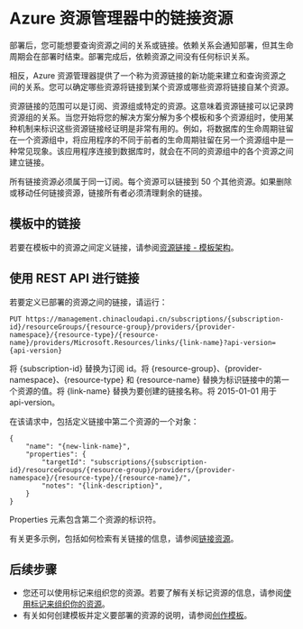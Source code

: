 <properties 
	pageTitle="Azure 资源管理器中的链接资源" 
	description="在 Azure 资源管理器的不同资源组中的各个资源之间创建链接。" 
	services="azure-resource-manager" 
	documentationCenter="" 
	authors="tfitzmac" 
	manager="wpickett" 
	editor=""/>

<tags 
	ms.service="azure-resource-manager" 
	ms.date="01/26/2016" 
	wacn.date="03/21/2016"/>

# Azure 资源管理器中的链接资源

部署后，您可能想要查询资源之间的关系或链接。依赖关系会通知部署，但其生命周期会在部署时结束。部署完成后，依赖资源之间没有任何标识关系。

相反，Azure 资源管理器提供了一个称为资源链接的新功能来建立和查询资源之间的关系。您可以确定哪些资源将链接到某个资源或哪些资源将链接自某个资源。

资源链接的范围可以是订阅、资源组或特定的资源。这意味着资源链接可以记录跨资源组的关系。当您开始将您的解决方案分解为多个模板和多个资源组时，使用某种机制来标识这些资源链接经证明是非常有用的。例如，将数据库的生命周期驻留在一个资源组中，将应用程序的不同于前者的生命周期驻留在另一个资源组中是一种常见现象。该应用程序连接到数据库时，就会在不同的资源组中的各个资源之间建立链接。

所有链接资源必须属于同一订阅。每个资源可以链接到 50 个其他资源。如果删除或移动任何链接资源，链接所有者必须清理剩余的链接。

## 模板中的链接

若要在模板中的资源之间定义链接，请参阅[资源链接 - 模板架构](/documentation/articles/resource-manager-template-links/)。

## 使用 REST API 进行链接

若要定义已部署的资源之间的链接，请运行：

    PUT https://management.chinacloudapi.cn/subscriptions/{subscription-id}/resourceGroups/{resource-group}/providers/{provider-namespace}/{resource-type}/{resource-name}/providers/Microsoft.Resources/links/{link-name}?api-version={api-version}

将 {subscription-id} 替换为订阅 id。将 {resource-group}、{provider-namespace}、{resource-type} 和 {resource-name} 替换为标识链接中的第一个资源的值。将 {link-name} 替换为要创建的链接名称。将 2015-01-01 用于 api-version。

在该请求中，包括定义链接中第二个资源的一个对象：

    {
        "name": "{new-link-name}",
        "properties": {
            "targetId": "subscriptions/{subscription-id}/resourceGroups/{resource-group}/providers/{provider-namespace}/{resource-type}/{resource-name}/",
            "notes": "{link-description}",
        }
    }

Properties 元素包含第二个资源的标识符。

有关更多示例，包括如何检索有关链接的信息，请参阅[链接资源](https://msdn.microsoft.com/zh-cn/library/azure/mt238499.aspx)。

## 后续步骤

- 您还可以使用标记来组织您的资源。若要了解有关标记资源的信息，请参阅[使用标记来组织你的资源](/documentation/articles/resource-group-using-tags/)。
- 有关如何创建模板并定义要部署的资源的说明，请参阅[创作模板](/documentation/articles/resource-group-authoring-templates/)。

<!---HONumber=Mooncake_0314_2016-->